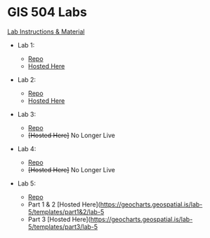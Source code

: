 # GIS 504 Labs
 [Lab Instructions & Material](https://github.com/UWTMGIS/TGIS_504-Wi20)

- Lab 1:
  - [Repo](/lab-1)
  - [Hosted Here](https://geocharts.geospatial.is/lab-1/)
 
- Lab 2: 
  - [Repo](/lab-2)
  - [Hosted Here](https://geocharts.geospatial.is/lab-2/)

- Lab 3:
  - [Repo](/lab-3)
  - ~~[Hosted Here]~~ No Longer Live
  
- Lab 4:
  - [Repo](/lab-4)
  - ~~[Hosted Here]~~ No Longer Live

- Lab 5:
  - [Repo](/lab-5)
  - Part 1 & 2 [Hosted Here](https://geocharts.geospatial.is/lab-5/templates/part1&2/lab-5
  - Part 3 [Hosted Here](https://geocharts.geospatial.is/lab-5/templates/part3/lab-5
